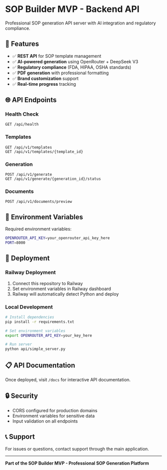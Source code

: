 # SOP Builder MVP - Backend API

Professional SOP generation API server with AI integration and regulatory compliance.

## 🚀 Features

- ✅ **REST API** for SOP template management
- ✅ **AI-powered generation** using OpenRouter + DeepSeek V3
- ✅ **Regulatory compliance** (FDA, HIPAA, OSHA standards)
- ✅ **PDF generation** with professional formatting
- ✅ **Brand customization** support
- ✅ **Real-time progress** tracking

## 🌐 API Endpoints

### Health Check
```
GET /api/health
```

### Templates
```
GET /api/v1/templates
GET /api/v1/templates/{template_id}
```

### Generation
```
POST /api/v1/generate
GET /api/v1/generate/{generation_id}/status
```

### Documents
```
POST /api/v1/documents/preview
```

## 🔧 Environment Variables

Required environment variables:

```bash
OPENROUTER_API_KEY=your_openrouter_api_key_here
PORT=8000
```

## 🚀 Deployment

### Railway Deployment
1. Connect this repository to Railway
2. Set environment variables in Railway dashboard
3. Railway will automatically detect Python and deploy

### Local Development
```bash
# Install dependencies
pip install -r requirements.txt

# Set environment variables
export OPENROUTER_API_KEY=your_key_here

# Run server
python api/simple_server.py
```

## 📋 API Documentation

Once deployed, visit `/docs` for interactive API documentation.

## 🔒 Security

- CORS configured for production domains
- Environment variables for sensitive data
- Input validation on all endpoints

## 📞 Support

For issues or questions, contact support through the main application.

---

**Part of the SOP Builder MVP - Professional SOP Generation Platform**
